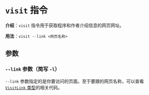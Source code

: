 # `visit` 指令

**介绍**：`visit` 指令用于获取程序和作者介绍信息的网页网址。

**用法**：`visit --link <网页名称>`

## 参数

### `--link` 参数（简写 `-l`）

`--link` 参数指定的是你要访问的页面。至于要跟的网页名称，可以查看 [`VisitLink` 类型](https://github.com/SunnieShine/Sudoku/blob/main/src/Sudoku.CommandLine/CommandOptions/VisitLink.cs)的相关代码。
